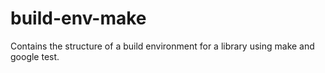 # build-env-make
Contains the structure of a build environment for a library using make and google test.
